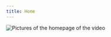 ```yaml
---
title: Home
---
```


<subhome
    title="Starcloudsea's videos" 
    subtitle="The best video production software is Blender and Davinci Resolve (only for me 😉 )" 
    tagline="Starcloudsea is very proud of herself here because he can make videos 😈 (False, I suck at technology 🥴)"
    tiptitle="<- 在侧边栏查看更多.">
    <img src="/docs/Shared/Blogs/MediaLibrary/Videos/VideosHome.png" alt="Pictures of the homepage of the video" title="There's something wrong with the Creeper and Skeleton models, it doesn't work 💢" style="padding-bottom: 40px;" class="subhomeimg"/>
</subhome>